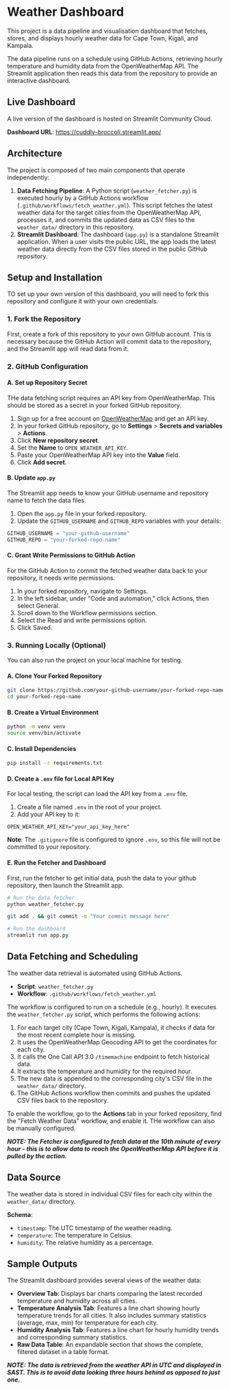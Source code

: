 # Weather Dashboard

This project is a data pipeline and visualisation dashboard that fetches, stores, and displays hourly weather data for Cape Town, Kigali, and Kampala.

The data pipeline runs on a schedule using GitHub Actions, retrieving hourly temperature and humidity data from the OpenWeatherMap API. The Streamlit application then reads this data from the repository to provide an interactive dashboard.

## Live Dashboard

A live version of the dashboard is hosted on Streamlit Community Cloud.

**Dashboard URL**: https://cuddly-broccoli.streamlit.app/

## Architecture

The project is composed of two main components that operate independently:

1.  **Data Fetching Pipeline**: A Python script (`weather_fetcher.py`) is executed hourly by a GitHub Actions workflow (`.github/workflows/fetch_weather.yml`). This script fetches the latest weather data for the target cities from the OpenWeatherMap API, processes it, and commits the updated data as CSV files to the `weather_data/` directory in this repository.
2.  **Streamlit Dashboard**: The dashboard (`app.py`) is a standalone Streamlit application. When a user visits the public URL, the app loads the latest weather data directly from the CSV files stored in the public GitHub repository. 

## Setup and Installation

TO set up your own version of this dashboard, you will need to fork this repository and configure it with your own credentials.

### 1. Fork the Repository

First, create a fork of this repository to your own GitHub account. This is necessary because the GitHub Action will commit data to the repository, and the Streamlit app will read data from it.

### 2. GitHub Configuration

#### A. Set up Repository Secret

THe data fetching script requires an API key from OpenWeatherMap. This should be stored as a secret in your forked GitHub repository.

1.  Sign up for a free account on [OpenWeatherMap](https://openweathermap.org/api) and get an API key.
2.  In your forked GitHub repository, go to **Settings** > **Secrets and variables** > **Actions**.
3.  Click **New repository secret**.
4.  Set the **Name** to `OPEN_WEATHER_API_KEY`.
5.  Paste your OpenWeatherMap API key into the **Value** field.
6.  Click **Add secret**.

#### B. Update `app.py`

The Streamlit app needs to know your GitHub username and repository name to fetch the data files.

1.  Open the `app.py` file in your forked repository.
2.  Update the `GITHUB_USERNAME` and `GITHUB_REPO` variables with your details:

```python
GITHUB_USERNAME = "your-github-username"
GITHUB_REPO = "your-forked-repo-name"
```

#### C. Grant Write Permissions to GitHub Action
For the GitHub Action to commit the fetched weather data back to your repository, it needs write permissions.

1. In your forked repository, navigate to Settings.
2. In the left sidebar, under "Code and automation," click Actions, then select General.
3. Scroll down to the Workflow permissions section.
4. Select the Read and write permissions option.
5. Click Saved.

### 3. Running Locally (Optional)

You can also run the project on your local machine for testing.

#### A. Clone Your Forked Repository

```bash
git clone https://github.com/your-github-username/your-forked-repo-name.git
cd your-forked-repo-name
```

#### B. Create a Virtual Environment

```bash
python -m venv venv
source venv/bin/activate
```

#### C. Install Dependencies

```bash
pip install -r requirements.txt
```

#### D. Create a `.env` file for Local API Key

For local testing, the script can load the API key from a `.env` file.

1.  Create a file named `.env` in the root of your project.
2.  Add your API key to it:

```
OPEN_WEATHER_API_KEY="your_api_key_here"
```
**Note**: The `.gitignore` file is configured to ignore `.env`, so this file will not be committed to your repository.

#### E. Run the Fetcher and Dashboard

First, run the fetcher to get initial data, push the data to your github repository, then launch the Streamlit app.

```bash
# Run the data fetcher
python weather_fetcher.py

git add . && git commit -m "Your commit message here"

# Run the dashboard
streamlit run app.py
```

## Data Fetching and Scheduling

The weather data retrieval is automated using GitHub Actions.

*   **Script**: `weather_fetcher.py`
*   **Workflow**: `.github/workflows/fetch_weather.yml`

The workflow is configured to run on a schedule (e.g., hourly). It executes the `weather_fetcher.py` script, which performs the following actions:
1.  For each target city (Cape Town, Kigali, Kampala), it checks if data for the most recent complete hour is missing.
2.  It uses the OpenWeatherMap Geocoding API to get the coordinates for each city.
3.  It calls the One Call API 3.0 `/timemachine` endpoint to fetch historical data.
4.  It extracts the temperature and humidity for the required hour.
5.  The new data is appended to the corresponding city's CSV file in the `weather_data/` directory.
6.  The GitHub Actions workflow then commits and pushes the updated CSV files back to the repository.

To enable the workflow, go to the **Actions** tab in your forked repository, find the "Fetch Weather Data" workflow, and enable it. THe workflow can also be manually configured. 

***NOTE: The Fetcher is configured to fetch data at the 10th minute of every hour - this is to allow data to reach the OpenWeatherMap API before it is pulled by the action.***

## Data Source

The weather data is stored in individual CSV files for each city within the `weather_data/` directory.

**Schema**:
*   `timestamp`: The UTC timestamp of the weather reading.
*   `temperature`: The temperature in Celsius.
*   `humidity`: The relative humidity as a percentage.

## Sample Outputs

The Streamlit dashboard provides several views of the weather data:

*   **Overview Tab**: Displays bar charts comparing the latest recorded temperature and humidity across all cities.
*   **Temperature Analysis Tab**: Features a line chart showing hourly temperature trends for all cities. It also includes summary statistics (average, max, min) for temperature for each city.
*   **Humidity Analysis Tab**: Features a line chart for hourly humidity trends and corresponding summary statistics.
*   **Raw Data Table**: An expandable section that shows the complete, filtered dataset in a table format.

***NOTE: The data is retrieved from the weather API in UTC and displayed in SAST. This is to avoid data looking three hours behind as opposed to just one.***